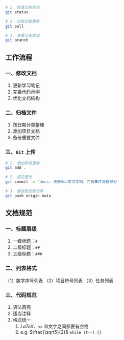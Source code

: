 ```bash
# 1. 检查当前状态
git status

# 2. 拉取远程更新
git pull

# 3. 查看分支情况
git branch
```

## 工作流程

### 一、修改文档

1. 更新学习笔记
2. 完善代码示例
3. 优化文档结构

### 二、归档文件

1. 按日期分类整理
2. 添加项目文档
3. 备份重要文件

### 三、`Git` 上传

```bash
# 1. 添加所有更改
git add .

# 2. 提交更改
git commit -m 'docs: 更新Vue学习文档，完善事件处理部分'

# 3. 推送到远程仓库
git push origin main
```

## 文档规范

### 一、标题层级

1. 一级标题：`#`
2. 二级标题：`##`
3. 三级标题：`###`

### 二、列表格式

（1）数字序号列表
（2）项目符号列表
（3）任务列表

### 三、代码规范

1. 语法高亮
2. 适当注释
3. 格式统一
   1. $LaTeX$、`<>` 和文字之间都要有空格
   2. e.g. $\frac{\sqrt5}{2}$ `while (t--) {}`
